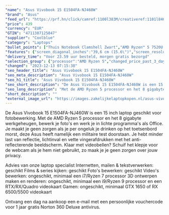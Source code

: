 ```yaml
---
"name": "Asus Vivobook 15 E1504FA-NJ460W"
"brand": "Asus"
"feed_url": "https://prf.hn/click/camref:1100l383M/creativeref:1101l84031/destination:https%3A%2F%2Fwww.coolblue.nl%2Fproduct%2F927102"
"price": 439
"currency": "EUR"
"GTIN": "4711387125847"
"supplier": "Coolblue"
"category": "Laptops"
"bullet_points": ["Thuis Notebook Clamshell Zwart","AMD Ryzen™ 5 7520U 2,8 GHz","39,6 cm (15.6\") Full HD 1920 x 1080 Pixels IPS LED backlight 16:9","8 GB LPDDR5-SDRAM 1 x 8 GB","256 GB SSD","AMD Radeon 610M","Wi-Fi 5 (802.11ac) Bluetooth 4.1","Lithium-Ion (Li-Ion) 42 Wh 45 W","Windows 11 Home 64-bit"]
"features": {"screen_diagonal_inches":"39,6 cm (15.6\")","screen_resolution":"1920 x 1080 Pixels","processor_family":"AMD Ryzen™ 5","memory_size":"8 GB","memory_type":"LPDDR5-SDRAM","total_storage_space":"256 GB","operating_system":"Windows 11 Home","battery_capacity":"42 Wh","width":"360,3 mm","depth":"232,5 mm","height":"17,9 mm","weight":"1,63 kg"}
"delivery_time": "Voor 23.59 uur besteld, morgen gratis bezorgd"
"selection_group": {"processor":"AMD Ryzen 5","changed_price_past_3_days":false,"product_family":"Vivobook Go"}
"changed": "2023-12-13 07:15:38"
"seo_header_title": "Asus Vivobook 15 E1504FA-NJ460W"
"seo_meta_description": "Asus Vivobook 15 E1504FA-NJ460W"
"seo_h1_title": "Asus Vivobook 15 E1504FA-NJ460W"
"seo_short_description": "De Asus Vivobook 15 E1504FA-NJ460W is een 15 inch laptop geschikt voor fotobewerking."
"seo_long_description": "Met de AMD Ryzen 5 processor en het 8 gigabyte werkgeheugen, bewerk je foto's en werk je in lichte programma's als Office. Je maakt je geen zorgen als je per ongeluk je drinken op het toetsenbord morst, deze Asus heeft namelijk een militaire test doorstaan.  Je hebt minder last van reflectie, lichtinval en vette vingerafdrukken met het anti-reflecterende beeldscherm. Klaar met videobellen? Schuif het klepje voor de webcam als je hem niet gebruikt, zo maak je je geen zorgen over jouw privacy. \r\n\r\nAdvies van onze laptop specialist\r\nInternetten, mailen & tekstverwerken: geschikt\r\nFilms & series kijken: geschikt\r\nFoto's bewerken: geschikt\r\nVideo's bewerken: ongeschikt, minimaal een i7/Ryzen 7 processor\r\n3D ontwerpen maken en renderen: ongeschikt, minimaal een i9/Ryzen 9 processor en een RTX/RX/Quadro videokaart\r\nGamen: ongeschikt, minimaal GTX 1650 of RX 6500/5500 videokaart\r\n \r\nOntvang een dag na aankoop een e-mail met een persoonlijke vouchercode voor 1 jaar gratis Norton 360 Deluxe antivirus."
"short_description": ""
"external_image_url": "https://images.zakelijkelaptopkopen.nl/asus-vivobook-15-e1504fa-nj460w.webp"
---
```


De Asus Vivobook 15 E1504FA-NJ460W is een 15 inch laptop geschikt voor fotobewerking. Met de AMD Ryzen 5 processor en het 8 gigabyte werkgeheugen, bewerk je foto's en werk je in lichte programma's als Office. Je maakt je geen zorgen als je per ongeluk je drinken op het toetsenbord morst, deze Asus heeft namelijk een militaire test doorstaan.   Je hebt minder last van reflectie, lichtinval en vette vingerafdrukken met het anti-reflecterende beeldscherm. Klaar met videobellen? Schuif het klepje voor de webcam als je hem niet gebruikt, zo maak je je geen zorgen over jouw privacy.

Advies van onze laptop specialist
Internetten, mailen & tekstverwerken: geschikt
Films & series kijken: geschikt
Foto's bewerken: geschikt
Video's bewerken: ongeschikt, minimaal een i7/Ryzen 7 processor
3D ontwerpen maken en renderen: ongeschikt, minimaal een i9/Ryzen 9 processor en een RTX/RX/Quadro videokaart
Gamen: ongeschikt, minimaal GTX 1650 of RX 6500/5500 videokaart
 
Ontvang een dag na aankoop een e-mail met een persoonlijke vouchercode voor 1 jaar gratis Norton 360 Deluxe antivirus.